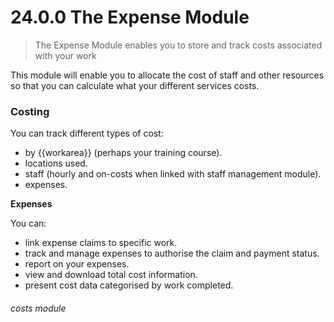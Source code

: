 # 24.0.0 The Expense Module

> The Expense Module enables you to store and track costs associated with your work



This module will enable you to allocate the cost of staff and other resources so that you can calculate what your different services costs.

### Costing
You can track different types of cost:
- by {{workarea}} (perhaps your training course).
- locations used.
- staff (hourly and on-costs when linked with staff management module).
- expenses.

**Expenses**  

You can:
- link expense claims to specific work.
- track and manage expenses to authorise the claim and payment status.
- report on your expenses.
- view and download total cost information.
- present cost data categorised by work completed.


###### costs module

